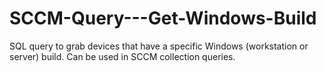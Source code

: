 # SCCM-Query---Get-Windows-Build
SQL query to grab devices that have a specific Windows (workstation or server) build. Can be used in SCCM collection queries.
